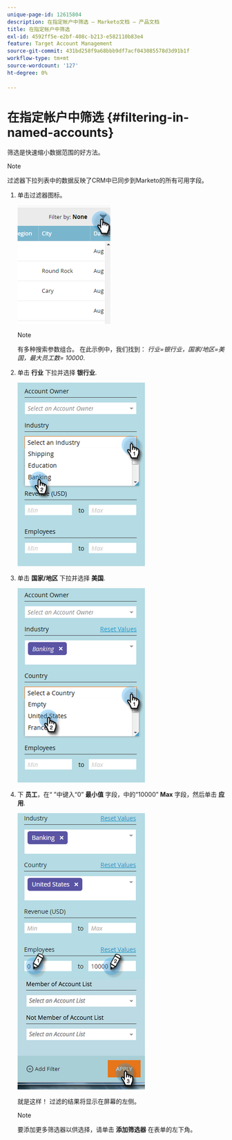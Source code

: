 ```yaml
---
unique-page-id: 12615804
description: 在指定帐户中筛选 — Marketo文档 — 产品文档
title: 在指定帐户中筛选
exl-id: 4592ff5e-e2bf-408c-b213-e582110b83e4
feature: Target Account Management
source-git-commit: 431bd258f9a68bbb9df7acf043085578d3d91b1f
workflow-type: tm+mt
source-wordcount: '127'
ht-degree: 0%

---
```


# 在指定帐户中筛选 {#filtering-in-named-accounts}

筛选是快速缩小数据范围的好方法。

>[!NOTE]
>
>过滤器下拉列表中的数据反映了CRM中已同步到Marketo的所有可用字段。

1. 单击过滤器图标。

   ![](assets/filter-one.png)

   >[!NOTE]
   >
   >有多种搜索参数组合。 在此示例中，我们找到： _行业=银行业，国家/地区=美国，最大员工数= 10000_.

1. 单击 **行业** 下拉并选择 **银行业**.

   ![](assets/filter-2.png)

1. 单击 **国家/地区** 下拉并选择 **美国**.

   ![](assets/filter-3.png)

1. 下 **员工**，在“ ”中键入“0” **最小值** 字段，中的“10000” **Max** 字段，然后单击 **应用**.

   ![](assets/four-2.png)

   就是这样！ 过滤的结果将显示在屏幕的左侧。

   >[!NOTE]
   >
   >要添加更多筛选器以供选择，请单击 **添加筛选器** 在表单的左下角。
